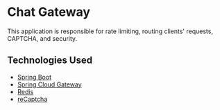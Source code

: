 # Chat Gateway
This application is responsible for rate limiting, routing clients' requests, CAPTCHA, and security.

## Technologies Used

- [Spring Boot](https://spring.io/projects/spring-boot)
- [Spring Cloud Gateway](https://spring.io/projects/spring-cloud-gateway)
- [Redis](https://redis.io/)
- [reCaptcha](https://www.google.com/recaptcha)

